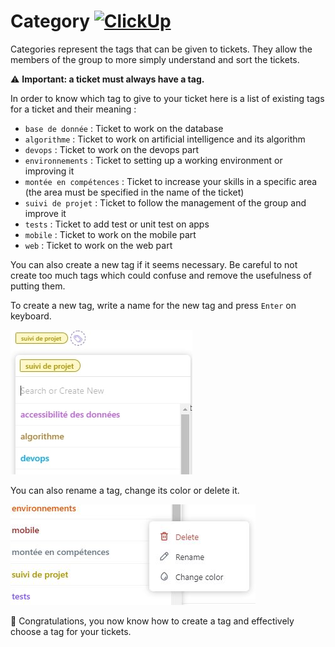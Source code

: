 # Category  [![ClickUp](https://img.shields.io/badge/clickup-%237B68EE.svg?&style=flat-square&logo=clickup&logoColor=white)](https://app.clickup.com/)

Categories represent the tags that can be given to tickets. They allow the members of the group to more simply understand and sort the tickets.

⚠️ **Important: a ticket must always have a tag.**

In order to know which tag to give to your ticket here is a list of existing tags for a ticket and their meaning :

  - `base de donnée` : Ticket to work on the database
  - `algorithme` : Ticket to work on artificial intelligence and its algorithm
  - `devops` : Ticket to work on the devops part
  - `environnements` : Ticket to setting up a working environment or improving it
  - `montée en compétences` : Ticket to increase your skills in a specific area (the area must be specified in the name of the ticket)
  - `suivi de projet` : Ticket to follow the management of the group and improve it
  - `tests` : Ticket to add test or unit test on apps
  - `mobile` : Ticket to work on the mobile part
  - `web` : Ticket to work on the web part

You can also create a new tag if it seems necessary. Be careful to not create too much tags which could confuse and remove the usefulness of putting them.

To create a new tag, write a name for the new tag and press `Enter` on keyboard.

![add_tags](screenshot/add_tags.jpg)

You can also rename a tag, change its color or delete it.

![setting_tag](screenshot/setting_tag.jpg)

🎉 Congratulations, you now know how to create a tag and effectively choose a tag for your tickets.